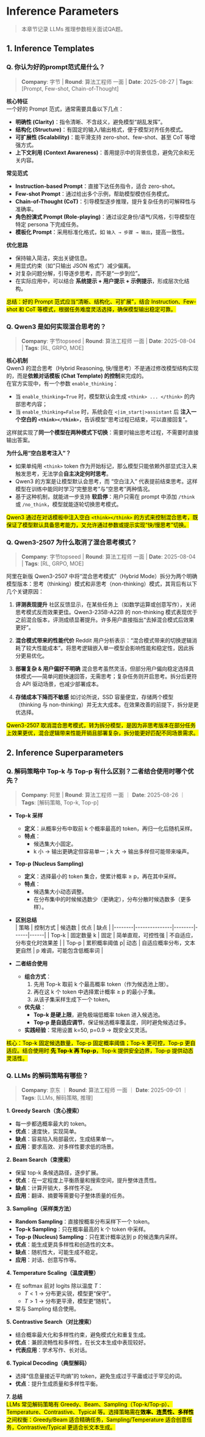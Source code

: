 # Inference Parameters
> 本章节记录 LLMs 推理参数相关面试QA题。

## 1. Inference Templates

### Q. 你认为好的prompt范式是什么？
> **Company**: 字节 | **Round**: 算法工程师 一面 | **Date**: 2025-08-27 | **Tags**: [Prompt, Few-shot, Chain-of-Thought]

**核心特征**  
一个好的 Prompt 范式，通常需要具备以下几点：  
- **明确性 (Clarity)**：指令清晰、不含歧义，避免模型“胡乱发挥”。  
- **结构化 (Structure)**：有固定的输入/输出格式，便于模型对齐任务模式。  
- **可扩展性 (Scalability)**：能平滑支持 zero-shot、few-shot、甚至 CoT 等增强方式。  
- **上下文利用 (Context Awareness)**：善用提示中的背景信息，避免冗余和无关内容。  

**常见范式**  
- **Instruction-based Prompt**：直接下达任务指令，适合 zero-shot。  
- **Few-shot Prompt**：通过给出多个示例，帮助模型模仿任务模式。  
- **Chain-of-Thought (CoT)**：引导模型逐步推理，提升复杂任务的可解释性与准确率。  
- **角色扮演式 Prompt (Role-playing)**：通过设定身份/语气/风格，引导模型在特定 persona 下完成任务。  
- **模板化 Prompt**：采用标准化格式，如 `输入 → 步骤 → 输出`，提高一致性。  

**优化思路**  
- 保持输入简洁，突出关键信息。  
- 用显式约束（如“只输出 JSON 格式”）减少偏离。  
- 对复杂问题分解，引导逐步思考，而不是“一步到位”。  
- 在实际应用中，可以结合 **系统提示 + 用户提示 + 示例提示**，形成层次化结构。  

<mark>总结：好的 Prompt 范式应当“清晰、结构化、可扩展”，结合 Instruction、Few-shot 和 CoT 等模式，根据任务难度灵活选择，确保模型输出稳定可靠。</mark>



### Q. Qwen3 是如何实现混合思考的？
> **Company**: 字节topseed | **Round**: 算法工程师 一面 | **Date**: 2025-08-04 | **Tags**: [RL, GRPO, MOE]

**核心机制**  
Qwen3 的混合思考（Hybrid Reasoning, 快/慢思考）不是通过修改模型结构实现的，而是**依赖对话模板 (Chat Template) 的控制**来完成的。  
在官方实现中，有一个参数 `enable_thinking`：  
- 当 `enable_thinking=True` 时，模型默认会生成 `<think> ... </think>` 的内部思考内容；  
- 当 `enable_thinking=False` 时，系统会在 `<|im_start|>assistant` 后 **注入一个空白的 `<think></think>`**，告诉模型“思考过程已结束，可以直接回复”。  

这样就实现了**同一个模型在两种模式下切换**：需要时输出思考过程，不需要时直接输出答案。


**为什么用“空白思考注入”？**  
- 如果单纯用 `<think>` token 作为开始标记，那么模型只能依赖外部显式注入来触发思考，无法学会**自主决定何时思考**。  
- Qwen3 的方案是让模型默认会思考，而 “空白注入” 代表提前结束思考。这样模型在训练中能同时学习“完整思考”与“空思考”两种情况。  
- 基于这种机制，就能进一步支持 **软启停**：用户只需在 prompt 中添加 `/think` 或 `/no_think`，模型就能逐轮切换思考模式。  

<mark>Qwen3 通过在对话模板中注入空白 `<think></think>` 的方式来控制混合思考，既保证了模型默认具备思考能力，又允许通过参数或提示实现“快/慢思考”切换。<mark>


### Q. Qwen3-2507 为什么取消了混合思考模式？
> **Company**: 字节topseed | **Round**: 算法工程师 一面 | **Date**: 2025-08-04 | **Tags**: [RL, GRPO, MOE]

阿里在新版 Qwen3-2507 中将“混合思考模式”（Hybrid Mode）拆分为两个明确模型版本：思考（thinking）模式和非思考（non-thinking）模式，其背后有以下几个关键原因：
1. **评测表现提升**  社区反馈显示，在某些任务上（如数学运算或创意写作），关闭思考模式反而效果更佳。Qwen3-235B-A22B 的 non-thinking 模式表现优于之前混合版本，评测成绩显著提升。许多用户直接指出“去掉混合模式后效果更好”。

2. **混合模式带来的性能代价** Reddit 用户分析表示：“混合模式带来的切换逻辑消耗了较大性能成本”。将思考逻辑嵌入单一模型会影响性能和稳定性，因此拆分更易优化。

3. **部署复杂 & 用户偏好不明确** 混合思考虽然灵活，但部分用户偏向稳定选择具体模式——简单问题快速回答，无需思考；复杂任务则开启思考。拆分后更符合 API 驱动场景，也减少部署成本。

4. **存储成本下降而不敏感** 如讨论所说，SSD 容量便宜，存储两个模型（thinking 与 non-thinking）并无太大成本。在效果改善的前提下，拆分是更优选择。

<mark>Qwen3-2507 取消混合思考模式，转为拆分模型，是因为非思考版本在部分任务上效果更优，混合逻辑带来性能开销且部署复杂，拆分能更好匹配不同场景需求。</mark>

## 2. Inference Superparameters

### Q. 解码策略中 Top-k 与 Top-p 有什么区别？二者结合使用时哪个优先？
> **Company**: 阿里 | **Round**: 算法工程师 一面 ｜ **Date**: 2025-08-26 ｜ **Tags**: [解码策略, Top-k, Top-p]

- **Top-k 采样**  
  - **定义**：从概率分布中取前 k 个概率最高的 token，再归一化后随机采样。  
  - **特点**：  
    - 候选集大小固定。  
    - k 小 → 输出更确定但容易单一；k 大 → 输出多样但可能带来噪声。  

- **Top-p (Nucleus Sampling)**  
  - **定义**：选择最小的 token 集合，使累计概率 ≥ p，再在其中采样。  
  - **特点**：  
    - 候选集大小动态调整。  
    - 在分布集中的时候候选数少（更确定），分布分散时候选数多（更多样）。  

- **区别总结**  
  | 策略   | 控制方式      | 候选数 | 优点 | 缺点 |
  |--------|---------------|--------|------|------|
  | Top-k  | 固定数量 k    | 固定   | 简单直观，可控性强 | 不自适应，分布变化时效果差 |
  | Top-p  | 累积概率阈值 p| 动态   | 自适应概率分布，文本更自然 | p 难调，可能包含低概率词 |

- **二者结合使用**  
  - **组合方式**：  
    1. 先用 Top-k 取前 k 个最高概率 token（作为候选池上限）。  
    2. 再在这 k 个 token 中选择累计概率 ≥ p 的最小子集。  
    3. 从该子集采样生成下一个 token。  
  - **优先级**：  
    - **Top-k 是硬上限**，避免极端低概率 token 进入候选池。  
    - **Top-p 是自适应调节**，保证候选概率覆盖度，同时避免候选过多。  
  - **实践经验**：常用设置 k=50, p=0.9 → 既安全又灵活。  

<mark>核心：Top-k 固定候选数量，Top-p 固定概率阈值；Top-k 更可控，Top-p 更自适应。结合使用时 **先 Top-k 再 Top-p**，Top-k 提供安全边界，Top-p 提供动态灵活性。</mark>


### Q. LLMs 的解码策略有哪些？
> **Company**: 京东 ｜ **Round**: 算法工程师 一面 ｜ **Date**: 2025-09-01 ｜ **Tags**: [LLMs, 解码策略, 推理]

**1. Greedy Search（贪心搜索）**  
- 每一步都选概率最大的 token。  
- **优点**：速度快，实现简单。  
- **缺点**：容易陷入局部最优，生成结果单一。  
- **应用**：要求高效、对多样性要求低的场景。  

**2. Beam Search（束搜索）**  
- 保留 top-k 条候选路径，逐步扩展。  
- **优点**：在一定程度上平衡质量和搜索空间，提升整体连贯性。  
- **缺点**：计算开销大，多样性不足。  
- **应用**：翻译、摘要等需要句子整体质量的任务。  

**3. Sampling（采样类方法）**  
- **Random Sampling**：直接按概率分布采样下一个 token。  
- **Top-k Sampling**：只在概率最高的 k 个 token 中采样。  
- **Top-p (Nucleus) Sampling**：只在累计概率达到 p 的候选集内采样。  
- **优点**：能生成更具多样性和创造性的文本。  
- **缺点**：随机性大，可能生成不稳定。  
- **应用**：对话、创意写作等。  

**4. Temperature Scaling（温度调整）**  
- 在 softmax 前对 logits 除以温度 $T$：  
  - $T < 1$ → 分布更尖锐，模型更“保守”。  
  - $T > 1$ → 分布更平滑，模型更“随机”。  
- 常与 Sampling 结合使用。  

**5. Contrastive Search（对比搜索）**  
- 结合概率最大化和多样性约束，避免模式化和重复生成。  
- **优点**：兼顾流畅性和多样性，在长文本生成中表现较好。  
- **代表应用**：学术写作、长对话。  

**6. Typical Decoding（典型解码）**  
- 选择“信息量接近平均熵”的 token，避免生成过于平庸或过于罕见的词。  
- **优点**：提升生成质量和多样性平衡。  

**7. 总结**  
<mark>LLMs 常见解码策略有 Greedy、Beam、Sampling（Top-k/Top-p）、Temperature、Contrastive、Typical 等。选择策略需在**效率、连贯性、多样性**之间权衡：Greedy/Beam 适合精确任务，Sampling/Temperature 适合创意任务，Contrastive/Typical 更适合长文本生成。</mark>

